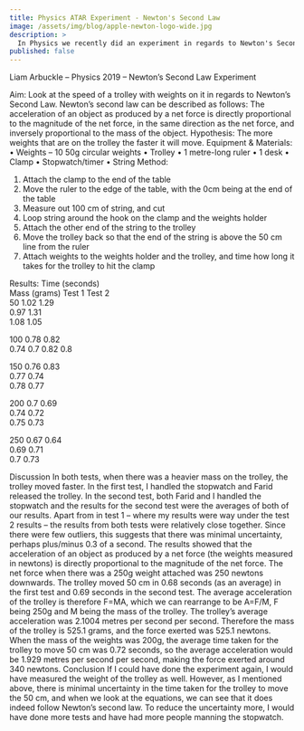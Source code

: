 ```yaml
---
title: Physics ATAR Experiment - Newton's Second Law
image: /assets/img/blog/apple-newton-logo-wide.jpg
description: >
  In Physics we recently did an experiment in regards to Newton's Second Law. I'm going to show you my report for it. Enjoy!
published: false
---
```


Liam Arbuckle – Physics 2019 – Newton’s Second Law Experiment

Aim: Look at the speed of a trolley with weights on it in regards to Newton’s Second Law. Newton’s second law can be described as follows: 
The acceleration of an object as produced by a net force is directly proportional to the magnitude of the net force, in the same direction as the net force, and inversely proportional to the mass of the object.
Hypothesis: The more weights that are on the trolley the faster it will move. 
Equipment & Materials:
•	Weights – 10 50g circular weights
•	Trolley
•	1 metre-long ruler
•	1 desk
•	Clamp
•	Stopwatch/timer
•	String
Method:
1.	Attach the clamp to the end of the table
2.	Move the ruler to the edge of the table, with the 0cm being at the end of the table
3.	Measure out 100 cm of string, and cut
4.	Loop string around the hook on the clamp and the weights holder
5.	Attach the other end of the string to the trolley
6.	Move the trolley back so that the end of the string is above the 50 cm line from the ruler
7.	Attach weights to the weights holder and the trolley, and  time how long it takes for the trolley to hit the clamp

Results:
	Time (seconds)		
Mass (grams)	Test 1	Test 2	
50	1.02	1.29	
	0.97	1.31	
	1.08	1.05	
			
100	0.78	0.82	
	0.74	0.7	
	0.82	0.8	
			
150	0.76	0.83	
	0.77	0.74	
	0.78	0.77	
			
200	0.7	0.69	
	0.74	0.72	
	0.75	0.73	
			
250	0.67	0.64	
	0.69	0.71	
	0.7	0.73	

Discussion
In both tests, when there was a heavier mass on the trolley, the trolley moved faster. In the first test, I handled the stopwatch and Farid released the trolley. In the second test, both Farid and I handled the stopwatch and the results for the second test were the averages of both of our results. Apart from in test 1 – where my results were way under the test 2 results – the results from both tests were relatively close together. Since there were few outliers, this suggests that there was minimal uncertainty, perhaps plus/minus 0.3 of a second.
The results showed that the acceleration of an object as produced by a net force (the weights measured in newtons) is directly proportional to the magnitude of the net force. The net force when there was a 250g weight attached was 250 newtons downwards. The trolley moved 50 cm in 0.68 seconds (as an average) in the first test and 0.69 seconds in the second test. The average acceleration of the trolley is therefore F=MA, which we can rearrange to be A=F/M, F being 250g and M being the mass of the trolley. The trolley’s average acceleration was 2.1004 metres per second per second. Therefore the mass of the trolley is 525.1 grams, and the force exerted was 525.1 newtons. When the mass of the weights was 200g, the average time taken for the trolley to move 50 cm was 0.72 seconds, so the average acceleration would be 1.929 metres per second per second, making the force exerted around 340 newtons. 
Conclusion
If I could have done the experiment again, I would have measured the weight of the trolley as well. However, as I mentioned above, there is minimal uncertainty in the time taken for the trolley to move the 50 cm, and when we look at the equations, we can see that it does indeed follow Newton’s second law. 
To reduce the uncertainty more, I would have done more tests and have had more people manning the stopwatch. 
